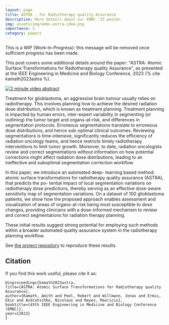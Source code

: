 ```yaml
---
layout: page
title: ASTRA - for Radiotherapy quality Assurance
description: More details about our EMBC '23 poster.
img: assets/img/embc-astra-idea.png
importance: 2
category: papers
---
```


This is a WIP (Work-In-Progress): this message will be removed once sufficient progress has been made. 

This post covers some additional details around the paper: "ASTRA: Atomic Surface Transformations for Radiotherapy quality Assurance", as presented at the IEEE Engineering in Medicine and Biology Conference, 2023 {% cite kamath2023astra %}.

[![2 minute video abstract](https://img.youtube.com/vi/vghlJh8ACOY/0.jpg)](https://www.youtube.com/watch?v=vghlJh8ACOY)

Treatment for glioblastoma, an aggressive brain tumour usually relies on radiotherapy. This involves planning how to achieve the desired radiation dose distribution, which is known as treatment planning. Treatment planning is impacted by human errors, inter-expert variability in segmenting (or outlining) the tumor target and organs-at-risk, and differences in segmentation protocols. Erroneous segmentations translate to erroneous dose distributions, and hence sub-optimal clinical outcomes. Reviewing segmentations is time-intensive, significantly reduces the efficiency of radiation oncology teams, and hence restricts timely radiotherapy interventions to limit tumor growth. Moreover, to date, radiation oncologists review and correct segmentations without information on how potential corrections might affect radiation dose distributions, leading to an ineffective and suboptimal segmentation correction workflow. 

In this paper, we introduce an automated deep- learning based method: atomic surface transformations for radiotherapy quality assurance (ASTRA), that predicts the po- tential impact of local segmentation variations on radiotherapy dose predictions, thereby serving as an effective dose-aware sensitivity map of segmentation variations. On a dataset of 100 glioblastoma patients, we show how the proposed approach enables assessment and visualization of areas of organs-at-risk being most susceptible to dose changes, providing clinicians with a dose-informed mechanism to review and correct segmentations for radiation therapy planning. 

These initial results suggest strong potential for employing such methods within a broader automated quality assurance system in the radiotherapy planning workflow.

See [the project repository](https://github.com/amithjkamath/astra) to reproduce these results.

Citation
------

If you find this work useful, please cite it as:

    @inproceedings{kamath2023astra,
    title={ASTRA: Atomic Surface Transformations for Radiotherapy quality Assurance},
    author={Kamath, Amith and Poel, Robert and Willmann, Jonas and Ermis, Ekin and Andratschke, Nicolaus and Reyes, Mauricio},
    booktitle={45th IEEE Engineering in Medicine and Biology Conference (EMBC)},
    year={2023}
    }